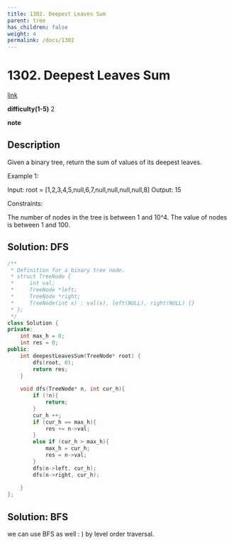 ```yaml
---
title: 1302. Deepest Leaves Sum
parent: tree
has_children: false
weight: 4
permalink: /docs/1302
---
```

# 1302. Deepest Leaves Sum
[link](https://leetcode.com/problems/deepest-leaves-sum/)

**difficulty(1-5)**
2

**note**

## Description
Given a binary tree, return the sum of values of its deepest leaves.
 

Example 1:



Input: root = [1,2,3,4,5,null,6,7,null,null,null,null,8]
Output: 15
 

Constraints:

The number of nodes in the tree is between 1 and 10^4.
The value of nodes is between 1 and 100.

## Solution: DFS
```c++
/**
 * Definition for a binary tree node.
 * struct TreeNode {
 *     int val;
 *     TreeNode *left;
 *     TreeNode *right;
 *     TreeNode(int x) : val(x), left(NULL), right(NULL) {}
 * };
 */
class Solution {
private:
    int max_h = 0;
    int res = 0;
public:
    int deepestLeavesSum(TreeNode* root) {
        dfs(root, 0);
        return res;
    }
    
    void dfs(TreeNode* n, int cur_h){
        if (!n){
            return;
        }
        cur_h ++;
        if (cur_h == max_h){
            res += n->val;
        }
        else if (cur_h > max_h){
            max_h = cur_h;
            res = n->val;
        }
        dfs(n->left, cur_h);
        dfs(n->right, cur_h);
        
    }
};
```

## Solution: BFS
we can use BFS as well : ) by level order traversal. 